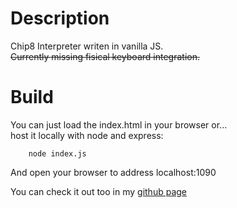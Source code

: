 # Description
Chip8 Interpreter writen in vanilla JS.  
~~Currently missing fisical keyboard integration.~~

# Build
You can just load the index.html in your browser or...  
host it locally with node and express:
```
    node index.js
```
And open your browser to address localhost:1090

You can check it out too in my [github page](https://srbigotones.github.io)
